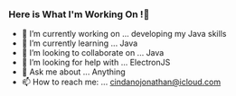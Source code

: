 ### Here is What I'm Working On !👋


- 🔭 I’m currently working on ... developing my Java skills
- 🌱 I’m currently learning ... Java
- 👯 I’m looking to collaborate on ... Java
- 🤔 I’m looking for help with ... ElectronJS
- 💬 Ask me about ... Anything
- 📫 How to reach me: ... cindanojonathan@icloud.com
